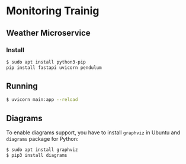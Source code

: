 # Monitoring Trainig

## Weather Microservice

### Install

```bash
$ sudo apt install python3-pip
pip install fastapi uvicorn pendulum
```

## Running

```bash
$ uvicorn main:app --reload
```

## Diagrams

To enable diagrams support, you have to install `graphviz` in Ubuntu and `diagrams` package for Python:

```bash
$ sudo apt install graphviz
$ pip3 install diagrams
```

